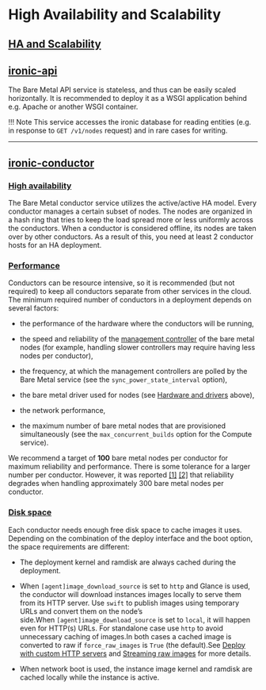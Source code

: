 # **High Availability and Scalability**

## [**HA and Scalability**](https://docs.openstack.org/ironic/latest/install/refarch/common.html#id12)

## [**ironic-api**](https://docs.openstack.org/ironic/latest/install/refarch/common.html#id13)

The Bare Metal API service is stateless, and thus can be easily scaled horizontally. It is recommended to deploy it as a WSGI application behind e.g. Apache or another WSGI container.

!!! Note
	This service accesses the ironic database for reading entities (e.g. in response to `GET /v1/nodes` request) and in rare cases for writing.

---

## [**ironic-conductor**](https://docs.openstack.org/ironic/latest/install/refarch/common.html#id14)

### [High availability](https://docs.openstack.org/ironic/latest/install/refarch/common.html#id15)

The Bare Metal conductor service utilizes the active/active HA model. Every conductor manages a certain subset of nodes. The nodes are organized in a hash ring that tries to keep the load spread more or less uniformly across the conductors. When a conductor is considered offline, its nodes are taken over by other conductors. As a result of this, you need at least 2 conductor hosts for an HA deployment.

### [Performance](https://docs.openstack.org/ironic/latest/install/refarch/common.html#id16)

Conductors can be resource intensive, so it is recommended (but not required) to keep all conductors separate from other services in the cloud. The minimum required number of conductors in a deployment depends on several factors:

* the performance of the hardware where the conductors will be running,

* the speed and reliability of the [management controller](https://en.wikipedia.org/wiki/Out-of-band_management) of the bare metal nodes (for example, handling slower controllers may require having less nodes per conductor),

* the frequency, at which the management controllers are polled by the Bare Metal service (see the `sync_power_state_interval` option),

* the bare metal driver used for nodes (see [Hardware and drivers](https://docs.openstack.org/ironic/latest/install/refarch/common.html#hardware-and-drivers) above),

* the network performance,

* the maximum number of bare metal nodes that are provisioned simultaneously (see the `max_concurrent_builds` option for the Compute service).

We recommend a target of **100** bare metal nodes per conductor for maximum reliability and performance. There is some tolerance for a larger number per conductor. However, it was reported [\[1\]](https://docs.openstack.org/ironic/latest/install/refarch/common.html#id3) [\[2\]](https://docs.openstack.org/ironic/latest/install/refarch/common.html#id4) that reliability degrades when handling approximately 300 bare metal nodes per conductor.

### [Disk space](https://docs.openstack.org/ironic/latest/install/refarch/common.html#id17)

Each conductor needs enough free disk space to cache images it uses. Depending on the combination of the deploy interface and the boot option, the space requirements are different:

* The deployment kernel and ramdisk are always cached during the deployment.

* When `[agent]image_download_source` is set to `http` and Glance is used, the conductor will download instances images locally to serve them from its HTTP server. Use `swift` to publish images using temporary URLs and convert them on the node’s side.When `[agent]image_download_source` is set to `local`, it will happen even for HTTP(s) URLs. For standalone case use `http` to avoid unnecessary caching of images.In both cases a cached image is converted to raw if `force_raw_images` is `True` (the default).See [Deploy with custom HTTP servers](https://docs.openstack.org/ironic/latest/admin/interfaces/deploy.html#image-download-source) and [Streaming raw images](https://docs.openstack.org/ironic/latest/admin/interfaces/deploy.html#stream-raw-images) for more details.

* When network boot is used, the instance image kernel and ramdisk are cached locally while the instance is active.
